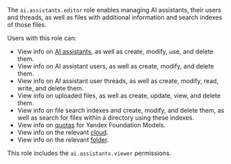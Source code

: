 The `ai.assistants.editor` role enables managing AI assistants, their users and threads, as well as files with additional information and search indexes of those files.

Users with this role can:
* View info on [AI assistants](../../../foundation-models/concepts/assistant/index.md), as well as create, modify, use, and delete them.
* View info on AI assistant users, as well as create, modify, and delete them.
* View info on AI assistant user threads, as well as create, modify, read, write, and delete them.
* View info on uploaded files, as well as create, update, view, and delete them.
* View info on file search indexes and create, modify, and delete them, as well as search for files within a directory using these indexes.
* View info on [quotas](../../../foundation-models/concepts/limits.md#yandexgpt-quotas) for Yandex Foundation Models.
* View info on the relevant [cloud](../../../resource-manager/concepts/resources-hierarchy.md#cloud).
* View info on the relevant [folder](../../../resource-manager/concepts/resources-hierarchy.md#folder).

This role includes the `ai.assistants.viewer` permissions.